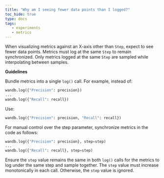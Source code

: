 ```yaml
---
title: "Why am I seeing fewer data points than I logged?"
toc_hide: true
type: docs
tags:
   - experiments
   - metrics
---
```

When visualizing metrics against an X-axis other than `Step`, expect to see fewer data points. Metrics must log at the same `Step` to remain synchronized. Only metrics logged at the same `Step` are sampled while interpolating between samples.

**Guidelines**

Bundle metrics into a single `log()` call. For example, instead of:

```python
wandb.log({"Precision": precision})
...
wandb.log({"Recall": recall})
```

Use:

```python
wandb.log({"Precision": precision, "Recall": recall})
```

For manual control over the step parameter, synchronize metrics in the code as follows:

```python
wandb.log({"Precision": precision}, step=step)
...
wandb.log({"Recall": recall}, step=step)
```

Ensure the `step` value remains the same in both `log()` calls for the metrics to log under the same step and sample together. The `step` value must increase monotonically in each call. Otherwise, the `step` value is ignored.